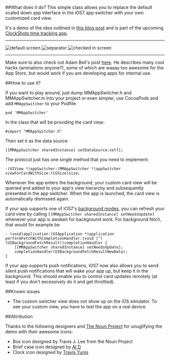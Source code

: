 ##What does it do?
This simple class allows you to replace the default scaled down app interface 
in the iOS7 app switcher with your own customized card view.

It's a demo of the idea outlined in [this blog post][1] and is part of the
upcoming [ClockShots time tracking app](http://clockshots.com).


----

![default screen][] ![separator][]  ![checked in screen][]

----

Make sure to also check out Adam Bell's post [here][4].
He describes many cool hacks (animations anyone?), some of which are waaay too awesome for
the App Store, but would work if you are developing apps for internal use.


##How to use it?

If you want to play around, just dump MMAppSwitcher.h and MMAppSwitcher.m
into your project or even simpler, use CocoaPods and add `MMAppSwitcher`
to your Podfile:
	
	pod 'MMAppSwitcher'

In the class that will be providing the card view:

    #import "MMAppSwitcher.h"

Then set it as the data source:

    [[MMAppSwitcher sharedInstance] setDataSource:self];


The protocol just has one single method that you need to implement:

    -(UIView *)appSwitcher:(MMAppSwitcher *)appSwitcher viewForCardWithSize:(CGSize)size;


Whenever the app enters the background, your custom card view will be queried
and added to your app's view hierarchy and subsequently presented in the app
switcher. When the app is launched, the card view is automatically dismissed
again.

If your app supports one of iOS7's [background modes][3], you can refresh your
card view by calling `[[MMAppSwitcher sharedInstance] setNeedsUpdate]` whenever
your app is awoken for background work. For background fetch, that would for
example be 

	- (void)application:(UIApplication *)application performFetchWithCompletionHandler:(void (^)(UIBackgroundFetchResult))completionHandler {
	    [[MMAppSwitcher sharedInstance] setNeedsUpdate];
	    completionHandler(UIBackgroundFetchResultNewData);
	}

If your app supports push notifications, iOS7 now also allows you to send
silent push notifications that will wake your app up, but keep it in the
background. This should enable you to control card updates remotely
(at least if you don't excessively do it and get throttled).


##Known issues

- The custom switcher view does not show up on the iOS simulator. To see your custom view, you have to test the app on a real device.


##Attribution

Thanks to the following designers and [The Noun Project][2] for
unuglifying the demo with their awesome icons:
- Box icon designed by Travis J. Lee from the Noun Project
- Brief case icon designed by [Al D][]
- Clock icon designed by [Travis Yunis][]



[1]: http://vpdn.github.io/articles/iOS7-card-view
[2]: http://thenounproject.com
[3]: https://developer.apple.com/library/ios/documentation/iPhone/Conceptual/iPhoneOSProgrammingGuide/ManagingYourApplicationsFlow/ManagingYourApplicationsFlow.html#//apple_ref/doc/uid/TP40007072-CH4-SW21
[4]: http://blog.adambell.ca/post/73339778302/dynamic-ios-multitasking

[separator]: http://vpdn.github.io/images/2014-01-16_TimeBox/separator.png
[default screen]: http://vpdn.github.io/images/2014-01-16_TimeBox/timbox_main_screen.png
[checked in screen]: http://vpdn.github.io/images/2014-01-16_TimeBox/timbox_card_checked_in.png
[Al D]: http://thenounproject.com/albertine3/
[Travis Yunis]: https://twitter.com/mryunis
